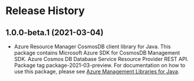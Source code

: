# Release History

## 1.0.0-beta.1 (2021-03-04)

- Azure Resource Manager CosmosDB client library for Java. This package contains Microsoft Azure SDK for CosmosDB Management SDK. Azure Cosmos DB Database Service Resource Provider REST API. Package tag package-2021-03-preview. For documentation on how to use this package, please see [Azure Management Libraries for Java](https://aka.ms/azsdk/java/mgmt).
